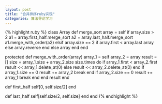 ```yaml
---
layout: post
title: "合并排序ruby实现"
categories: 算法导论学习
---
```


{% highlight ruby %}
class Array
  def merge_sort
    array = self
    if array.size > 2
      a1 = array.first_half.merge_sort
      a2 = array.last_half.merge_sort
      a1.merge_with_order(a2)
    elsif array.size == 2
      if array.first < array.last
        array
      else
        array.reverse
      end
    else
      array
    end
  end

  protected
  def merge_with_order(array)
    array_1 = self
    array_2 = array
    result = []
    size = array_1.size + array_2.size
    size.times do
      if array_1.first < array_2.first
        result << array_1.delete_at(0)
      else
        result << array_2.delete_at(0)
      end
      if array_1.size == 0
        result += array_2
        break
      end
      if array_2.size == 0
        result += array_1
        break
      end
    end
    result
  end

  def first_half
    self[0, self.size/2]
  end

  def last_half
    self[self.size/2, self.size]
  end
end
{% endhighlight %}